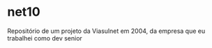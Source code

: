 # net10
Repositório de um projeto da Viasulnet em 2004, da empresa que eu trabalhei como dev senior
